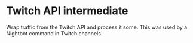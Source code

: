 # Twitch API intermediate

Wrap traffic from the Twitch API and process it some. This was used by a Nightbot
command in Twitch channels.

